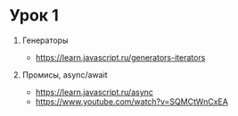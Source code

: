 # Урок 1

1. Генераторы
    - https://learn.javascript.ru/generators-iterators

2. Промисы, async/await
    - https://learn.javascript.ru/async
    - https://www.youtube.com/watch?v=SQMCtWnCxEA
